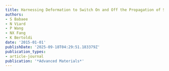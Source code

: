 ```yaml
---
title: Harnessing Deformation to Switch On and Off the Propagation of Sound
authors:
- S Babaee
- N Viard
- P Wang
- NX Fang
- K Bertoldi
date: '2015-01-01'
publishDate: '2025-09-18T04:29:51.183379Z'
publication_types:
- article-journal
publication: '*Advanced Materials*'
---
```

